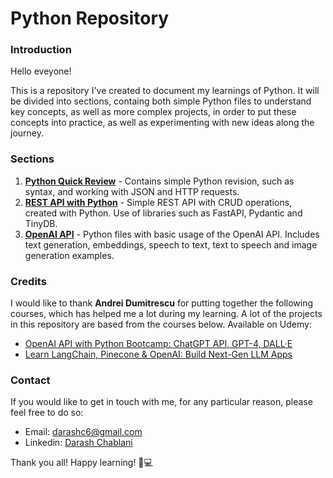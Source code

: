 # Python Repository

### Introduction
Hello eveyone!

This is a repository I've created to document my learnings of Python. It will be divided into sections, containg both simple Python files to understand key concepts, as well as more complex projects, in order to put these concepts into practice, as well as experimenting with new ideas along the journey.

### Sections
1. <strong>[Python Quick Review](/01_python_quick_review/)</strong> - Contains simple Python revision, such as syntax, and working with JSON and HTTP requests.
2. <strong>[REST API with Python](/02_rest_api_with_python/)</strong> - Simple REST API with CRUD operations, created with Python. Use of libraries such as FastAPI, Pydantic and TinyDB.
3. <strong>[OpenAI API](/03_openai_api/)</strong> - Python files with basic usage of the OpenAI API. Includes text generation, embeddings, speech to text, text to speech and image generation examples.

### Credits
I would like to thank <strong>Andrei Dumitrescu</strong> for putting together the following courses, which has helped me a lot during my learning. A lot of the projects in this repository are based from the courses below. Available on Udemy:
* [OpenAI API with Python Bootcamp: ChatGPT API, GPT-4, DALL·E](https://www.udemy.com/course/openai-api-chatgpt-gpt4-with-python-bootcamp/)
* [Learn LangChain, Pinecone & OpenAI: Build Next-Gen LLM Apps](https://www.udemy.com/course/master-langchain-pinecone-openai-build-llm-applications/)

### Contact
If you would like to get in touch with me, for any particular reason, please feel free to do so:

* Email: [darashc6@gmail.com](mailto:darashc6@gmail.com)
* Linkedin: [Darash Chablani](https://www.linkedin.com/in/darash-chablani)

Thank you all! Happy learning! 🙂💻